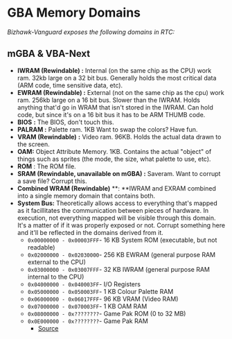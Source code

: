 # GBA Memory Domains

_Bizhawk-Vanguard exposes the following domains in RTC:_

## mGBA & VBA-Next&#x20;

* **IWRAM (Rewindable) :** Internal (on the same chip as the CPU) work ram. 32kb large on a 32 bit bus. Generally holds the most critical data (ARM code, time sensitive data, etc).
* **EWRAM (Rewindable) :** External (not on the same chip as the cpu) work ram. 256kb large on a 16 bit bus. Slower than the IWRAM. Holds anything that'd go in WRAM that isn't stored in the IWRAM. Can hold code, but since it's on a 16 bit bus it has to be ARM THUMB code.
* **BIOS** **:** The BIOS, don't touch this.
* **PALRAM :** Palette ram. 1KB Want to swap the colors? Have fun.
* **VRAM (Rewindable)** **:** Video ram. 96KB. Holds the actual data drawn to the screen.
* **OAM:** Object Attribute Memory. 1KB. Contains the actual "object" of things such as sprites (the mode, the size, what palette to use, etc).
* **ROM** : The ROM file.
* **SRAM (Rewindable, unavailable on mGBA) :** Saveram. Want to corrupt a save file? Corrupt this.
* **Combined WRAM (Rewindable)** **: **IWRAM and EXRAM combined into a single memory domain that contains both.
* **System Bus:** Theoretically allows access to everything that's mapped as it facillitates the communication between pieces of hardware. In execution, not everything mapped will be visible through this domain. It's a matter of if it was properly exposed or not. Corrupt something here and it'll be reflected in the domains derived from it.
  * `0x00000000 - 0x00003FFF`- 16 KB System ROM (executable, but not readable)
  * `0x02000000 - 0x02030000`- 256 KB EWRAM (general purpose RAM external to the CPU)
  * `0x03000000 - 0x03007FFF`- 32 KB IWRAM (general purpose RAM internal to the CPU)
  * `0x04000000 - 0x040003FF`- I/O Registers
  * `0x05000000 - 0x050003FF`- 1 KB Colour Palette RAM
  * `0x06000000 - 0x06017FFF`- 96 KB VRAM (Video RAM)
  * `0x07000000 - 0x070003FF`- 1 KB OAM RAM
  * `0x08000000 - 0x????????`- Game Pak ROM (0 to 32 MB)
  * `0x0E000000 - 0x????????`- Game Pak RAM
    * [Source](https://www.reinterpretcast.com/writing-a-game-boy-advance-game)

